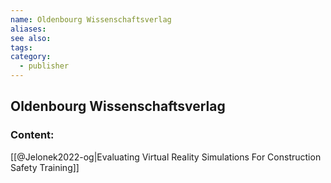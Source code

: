 ```yaml
---
name: Oldenbourg Wissenschaftsverlag
aliases:
see also:
tags:
category:
  - publisher
---
```


## Oldenbourg Wissenschaftsverlag

### Content:
[[@Jelonek2022-og|Evaluating Virtual Reality Simulations For Construction Safety Training]]